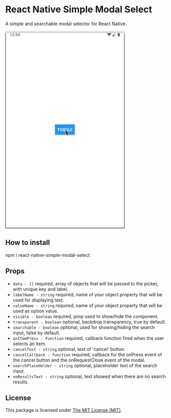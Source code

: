 # React Native Simple Modal Select

A simple and searchable modal selector for React Native.

![Demo](demo.gif)

## How to install

npm i react-native-simple-modal-select


## Props

-   `data - []` required, array of objects that will be passed to the picker, with unique key and label.
-   `labelName - string` required, name of your object property that will be used for displaying text.
-   `valueName - string` required, name of your object property that will be used as option value.
-   `visible - boolean` required, prop used to show/hide the component.
-   `transparent - boolean` optional, backdrop transparency, true by default.
-   `searchable - boolean` optional, used for showing/hiding the search input, false by default.
-   `onItemPress - function` required, callback function fired when the user selects an item.
-   `cancelText - string` optional, text of 'cancel' button.
-   `cancelCallback - function` required, callback for the onPress event of the cancel button and the onRequestClose event of the modal.
-   `searchPlaceHolder - string` optional, placeholder text of the search input.
-   `noResultsText - string` optional, text showed when there are no search results.

## License

This package is licensed under [The MIT License (MIT)](LICENSE).

